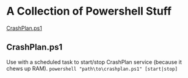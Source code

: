 # A Collection of Powershell Stuff #

 [CrashPlan.ps1](#crashplan)

 <a name="crashplan"></a>
 ## CrashPlan.ps1 ##
 Use with a scheduled task to start/stop CrashPlan service (because it chews up RAM).
 `powershell "path\to\crashplan.ps1" [start|stop]`
